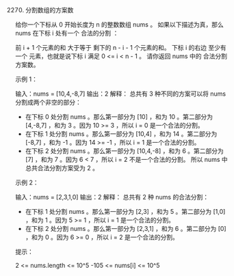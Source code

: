2270. 分割数组的方案数

给你一个下标从 0 开始长度为 n 的整数数组 nums 。
如果以下描述为真，那么 nums 在下标 i 处有一个 合法的分割 ：

前 i + 1 个元素的和 大于等于 剩下的 n - i - 1 个元素的和。
下标 i 的右边 至少有一个 元素，也就是说下标 i 满足 0 <= i < n - 1 。
请你返回 nums 中的 合法分割 方案数。

示例 1：

输入：nums = [10,4,-8,7]
输出：2
解释：
总共有 3 种不同的方案可以将 nums 分割成两个非空的部分：
- 在下标 0 处分割 nums 。那么第一部分为 [10] ，和为 10 。第二部分为 [4,-8,7] ，和为 3 。因为 10 >= 3 ，所以 i = 0 是一个合法的分割。
- 在下标 1 处分割 nums 。那么第一部分为 [10,4] ，和为 14 。第二部分为 [-8,7] ，和为 -1 。因为 14 >= -1 ，所以 i = 1 是一个合法的分割。
- 在下标 2 处分割 nums 。那么第一部分为 [10,4,-8] ，和为 6 。第二部分为 [7] ，和为 7 。因为 6 < 7 ，所以 i = 2 不是一个合法的分割。
  所以 nums 中总共合法分割方案受为 2 。

示例 2：

输入：nums = [2,3,1,0]
输出：2
解释：
总共有 2 种 nums 的合法分割：
- 在下标 1 处分割 nums 。那么第一部分为 [2,3] ，和为 5 。第二部分为 [1,0] ，和为 1 。因为 5 >= 1 ，所以 i = 1 是一个合法的分割。
- 在下标 2 处分割 nums 。那么第一部分为 [2,3,1] ，和为 6 。第二部分为 [0] ，和为 0 。因为 6 >= 0 ，所以 i = 2 是一个合法的分割。



提示：

2 <= nums.length <= 10^5
-105 <= nums[i] <= 10^5